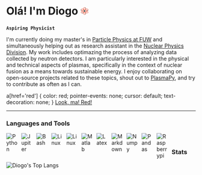 # Olá! I'm Diogo <img src="https://github.com/diogodemacedo/diogodemacedo/raw/main/atom-png-27369_1_-removebg-preview.png" alt="atom" width="20" height="20">

          
**`Aspiring Physicist`**

I'm currently doing my master's in [Particle Physics at FUW](https://www.fuw.edu.pl/tl_files/informator/IIst/2022-2023/Plan_2022_S2-FZ-ANG-PP.pdf) and simultaneously helping out as research assistant in the [Nuclear Physics Division](http://www.zfj.fuw.edu.pl/index.php?page=18). My work includes optimazing the process of analyzing data collected by neutron detectors. I am particularly interested in the physical and technical aspects of plasmas, specifically in the context of nuclear fusion as a means towards sustainable energy. I enjoy collaborating on open-source projects related to these topics, shout out to [PlasmaPy](https://www.plasmapy.org/), and try to contribute as often as I can. 

a[href='red'] {
    color: red;
    pointer-events: none;
    cursor: default;
    text-decoration: none;
}
[Look, ma! Red!](red)


---
       
### Languages and Tools 

<img align="left" alt="Python" width="30px" style="padding-right:10px;" src="https://cdn.jsdelivr.net/gh/devicons/devicon/icons/python/python-original-wordmark.svg" />          
<img align="left" alt="Jupiter" width="30px" style="padding-right:10px;" src="https://cdn.jsdelivr.net/gh/devicons/devicon/icons/jupyter/jupyter-original-wordmark.svg" />
<img align="left" alt="Bash" width="30px" style="padding-right:10px;" src="https://cdn.jsdelivr.net/gh/devicons/devicon/icons/bash/bash-original.svg" />
<img align="left" alt="Linux" width="30px" style="padding-right:10px;" src="https://cdn.jsdelivr.net/gh/devicons/devicon/icons/linux/linux-plain.svg" />
<img align="left" alt="Linux" width="30px" style="padding-right:10px;" src="https://cdn.jsdelivr.net/gh/devicons/devicon/icons/ubuntu/ubuntu-plain.svg" />
<img align="left" alt="Matlab" width="30px" style="padding-right:10px;" src="https://cdn.jsdelivr.net/gh/devicons/devicon/icons/matlab/matlab-original.svg" />
<img align="left" alt="Latex" width="30px" style="padding-right:10px;" src="https://cdn.jsdelivr.net/gh/devicons/devicon/icons/latex/latex-original.svg" />
<img align="left" alt="Markdown" width="30px" style="padding-right:10px;" src="https://cdn.jsdelivr.net/gh/devicons/devicon/icons/markdown/markdown-original.svg" />
<img align="left" alt="Numpy" width="30px" style="padding-right:10px;" src="https://cdn.jsdelivr.net/gh/devicons/devicon/icons/numpy/numpy-original.svg" />
<img align="left" alt="Pandas" width="30px" style="padding-right:10px;" src="https://cdn.jsdelivr.net/gh/devicons/devicon/icons/pandas/pandas-original-wordmark.svg" />
<img align="left" alt="Raspberrypi" width="30px" style="padding-right:10px;" src="https://cdn.jsdelivr.net/gh/devicons/devicon/icons/raspberrypi/raspberrypi-original.svg" />
<br />


### Stats
![Diogo's Top Langs](https://github-readme-stats.vercel.app/api/top-langs/?username=diogodemacedo&layout=compact&theme=transparent)
